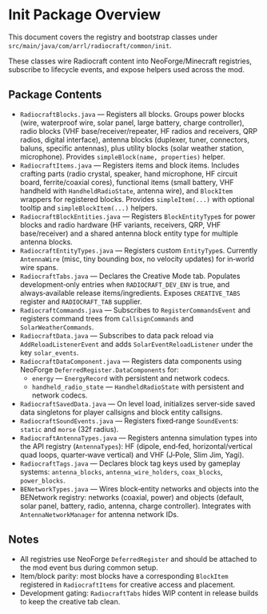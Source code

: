 # Init Package Overview

This document covers the registry and bootstrap classes under `src/main/java/com/arrl/radiocraft/common/init`.

These classes wire Radiocraft content into NeoForge/Minecraft registries, subscribe to lifecycle events, and expose helpers used across the mod.

## Package Contents

- `RadiocraftBlocks.java` — Registers all blocks. Groups power blocks (wire, waterproof wire, solar panel, large battery, charge controller), radio blocks (VHF base/receiver/repeater, HF radios and receivers, QRP radios, digital interface), antenna blocks (duplexer, tuner, connectors, baluns, specific antennas), plus utility blocks (solar weather station, microphone). Provides `simpleBlock(name, properties)` helper.
- `RadiocraftItems.java` — Registers items and block items. Includes crafting parts (radio crystal, speaker, hand microphone, HF circuit board, ferrite/coaxial cores), functional items (small battery, VHF handheld with `HandheldRadioState`, antenna wire), and `BlockItem` wrappers for registered blocks. Provides `simpleItem(...)` with optional tooltip and `simpleBlockItem(...)` helpers.
- `RadiocraftBlockEntities.java` — Registers `BlockEntityType`s for power blocks and radio hardware (HF variants, receivers, QRP, VHF base/receiver) and a shared antenna block entity type for multiple antenna blocks.
- `RadiocraftEntityTypes.java` — Registers custom `EntityType`s. Currently `AntennaWire` (misc, tiny bounding box, no velocity updates) for in‑world wire spans.
- `RadiocraftTabs.java` — Declares the Creative Mode tab. Populates development‑only entries when `RADIOCRAFT_DEV_ENV` is true, and always‑available release items/ingredients. Exposes `CREATIVE_TABS` register and `RADIOCRAFT_TAB` supplier.
- `RadiocraftCommands.java` — Subscribes to `RegisterCommandsEvent` and registers command trees from `CallsignCommands` and `SolarWeatherCommands`.
- `RadiocraftData.java` — Subscribes to data pack reload via `AddReloadListenerEvent` and adds `SolarEventReloadListener` under the key `solar_events`.
- `RadiocraftDataComponent.java` — Registers data components using NeoForge `DeferredRegister.DataComponents` for:
  - `energy` — `EnergyRecord` with persistent and network codecs.
  - `handheld_radio_state` — `HandheldRadioState` with persistent and network codecs.
- `RadiocraftSavedData.java` — On level load, initializes server‑side saved data singletons for player callsigns and block entity callsigns.
- `RadiocraftSoundEvents.java` — Registers fixed‑range `SoundEvent`s: `static` and `morse` (32f radius).
- `RadiocraftAntennaTypes.java` — Registers antenna simulation types into the API registry (`AntennaTypes`): HF (dipole, end‑fed, horizontal/vertical quad loops, quarter‑wave vertical) and VHF (J‑Pole, Slim Jim, Yagi).
- `RadiocraftTags.java` — Declares block tag keys used by gameplay systems: `antenna_blocks`, `antenna_wire_holders`, `coax_blocks`, `power_blocks`.
- `BENetworkTypes.java` — Wires block‑entity networks and objects into the BENetwork registry: networks (coaxial, power) and objects (default, solar panel, battery, radio, antenna, charge controller). Integrates with `AntennaNetworkManager` for antenna network IDs.

## Notes

- All registries use NeoForge `DeferredRegister` and should be attached to the mod event bus during common setup.
- Item/block parity: most blocks have a corresponding `BlockItem` registered in `RadiocraftItems` for creative access and placement.
- Development gating: `RadiocraftTabs` hides WIP content in release builds to keep the creative tab clean.
